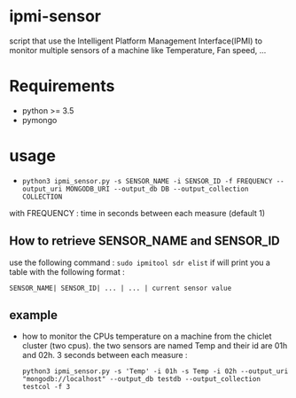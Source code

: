 # ipmi-sensor

script that use the Intelligent Platform Management Interface(IPMI) to monitor multiple sensors of a machine like Temperature, Fan speed, ...

# Requirements

- python >= 3.5
- pymongo

# usage

- `python3 ipmi_sensor.py -s SENSOR_NAME -i SENSOR_ID -f FREQUENCY --output_uri MONGODB_URI --output_db DB --output_collection COLLECTION`

with FREQUENCY : time in seconds between each measure (default 1)

## How to retrieve SENSOR_NAME and SENSOR_ID

use the following command : `sudo ipmitool sdr elist` if will print
you a table with the following format :

`SENSOR_NAME| SENSOR_ID| ... | ... | current sensor value`

## example

- how to monitor the CPUs temperature on a machine from the chiclet
  cluster (two cpus). the two sensors are named Temp and their id are 01h
  and 02h. 3 seconds between each measure :
  
  `python3 ipmi_sensor.py -s 'Temp' -i 01h -s Temp -i 02h --output_uri "mongodb://localhost" --output_db testdb --output_collection testcol -f 3`
